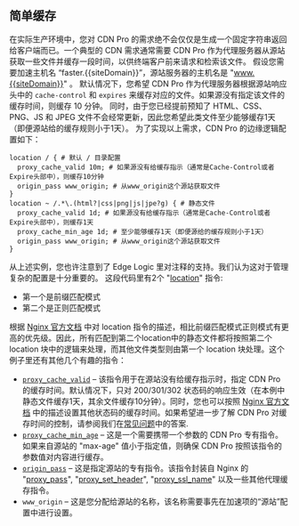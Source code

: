 ## 简单缓存

在实际生产环境中，您对 CDN Pro 的需求绝不会仅仅是生成一个固定字符串返回给客户端而已。一个典型的 CDN 需求通常需要 CDN Pro 作为代理服务器从源站获取一些文件并缓存一段时间，以供终端客户前来请求和检索该文件。
假设您需要加速主机名 “faster.{{siteDomain}}”，源站服务器的主机名是 "[www.{{siteDomain}}](https://www.{{siteDomain}})" 。
默认情况下，您希望 CDN Pro 作为代理服务器根据源站响应头中的 `cache-control` 和 `expires` 来缓存对应的文件。如果源没有指定该文件的缓存时间，则缓存 10 分钟。
同时，由于您已经提前预知了 HTML、CSS、PNG、JS 和 JPEG 文件不会经常更新，因此您希望此类文件至少能够缓存1天（即便源站给的缓存规则小于1天）。
为了实现以上需求，CDN Pro 的边缘逻辑配置如下：
```nginx
location / { # 默认 / 目录配置
  proxy_cache_valid 10m; # 如果源没有给缓存指示（通常是Cache-Control或者Expire头部中），则缓存10分钟
  origin_pass www_origin; # 从www_origin这个源站获取文件
}
location ~ /.*\.(html?|css|png|js|jpe?g) { # 静态文件
  proxy_cache_valid 1d; # 如果源没有给缓存指示（通常是Cache-Control或者Expire头部中），则缓存1天
  proxy_cache_min_age 1d; # 至少能够缓存1天（即便源给的缓存规则小于1天）
  origin_pass www_origin; # 从www_origin这个源站获取文件
}
```
从上述实例，您也许注意到了 Edge Logic 里对注释的支持。我们认为这对于管理复杂的配置是十分重要的。 这段代码里有2个 "[location](http://nginx.org/en/docs/http/ngx_http_core_module.html#location)" 指令:

*   第一个是前缀匹配模式
*   第二个是正则匹配模式

根据 [Nginx 官方文档](http://nginx.org/en/docs/http/ngx_http_core_module.html#location) 中对 location 指令的描述，相比前缀匹配模式正则模式有更高的优先级。因此，所有匹配到第二个location中的静态文件都将按照第二个 location 块中的逻辑来处理，而其他文件类型则由第一个 location 块处理。这个例子里还有其他几个有趣的指令：
*   [`proxy_cache_valid`](</docs/edge-logic/supported-directives.md#proxy_cache_valid>) – 该指令用于在源站没有给缓存指示时，指定 CDN Pro 的缓存时间。默认情况下，只对 200/301/302 状态码的响应生效（在本例中静态文件缓存1天，其余文件缓存10分钟）。同时，您也可以按照 [Nginx 官方文档](http://nginx.org/en/docs/http/ngx_http_proxy_module.html#proxy_cache_valid) 中的描述设置其他状态码的缓存时间。如果希望进一步了解 CDN Pro 对缓存时间的控制，请参阅我们在[常见问题](</docs/edge-logic/faq.md#how-the-cache-time-for-an-object-is-determined>)中的答案.
*   [`proxy_cache_min_age`](</docs/edge-logic/supported-directives.md#proxy_cache_min_age>)  – 这是一个需要携带一个参数的 CDN Pro 专有指令。如果来自源站的 "max-age" 值小于指定值，则确保 CDN Pro 按照该指令的参数值对内容进行缓存。
*   [`origin_pass`](</docs/edge-logic/supported-directives.md#origin_pass>) – 这是指定源站的专有指令。该指令封装自 Nginx 的 "[proxy_pass](http://nginx.org/en/docs/http/ngx_http_proxy_module.html#proxy_pass)", "[proxy_set_header](http://nginx.org/en/docs/http/ngx_http_proxy_module.html#proxy_set_header)", "[proxy_ssl_name](http://nginx.org/en/docs/http/ngx_http_proxy_module.html#proxy_ssl_name)" 以及一些其他代理缓存指令。
*   `www_origin` – 这是您分配给源站的名称，该名称需要事先在加速项的“源站”配置中进行设置。
